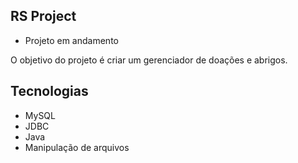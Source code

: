 ## RS Project

- Projeto em andamento

O objetivo do projeto é criar um gerenciador de doações e abrigos.

## Tecnologias

- MySQL
- JDBC
- Java
- Manipulação de arquivos
